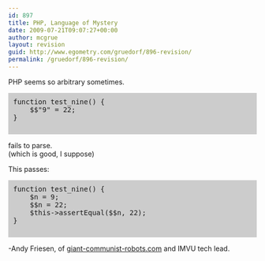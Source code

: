 ```yaml
---
id: 897
title: PHP, Language of Mystery
date: 2009-07-21T09:07:27+00:00
author: mcgrue
layout: revision
guid: http://www.egometry.com/gruedorf/896-revision/
permalink: /gruedorf/896-revision/
---
```

PHP seems so arbitrary sometimes.

<pre style="background-color: #ccc; font-family: monospace; padding: 10px;">function test_nine() {
	$$"9" = 22;
}

</pre>

fails to parse.  
(which is good, I suppose)

This passes:

<pre style="background-color: #ccc; font-family: monospace; padding: 10px;">function test_nine() {
	$n = 9;
	$$n = 22;
	$this->assertEqual($$n, 22);
}

</pre>

-Andy Friesen, of <a href=http://giant-communist-robots.com/>giant-communist-robots.com</a> and IMVU tech lead.